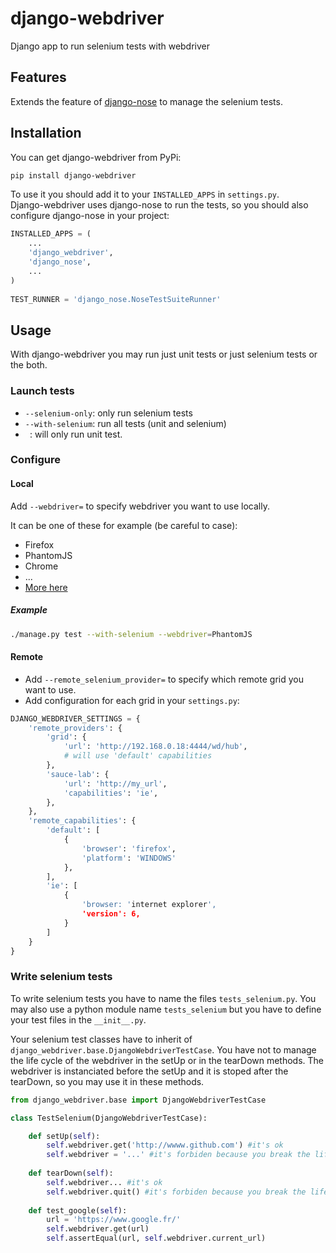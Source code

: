 # django-webdriver

Django app to run selenium tests with webdriver

## Features

Extends the feature of [django-nose](https://github.com/django-nose/django-nose) to manage the selenium tests.

## Installation

You can get django-webdriver from PyPi:
```bash
pip install django-webdriver
```
  
To use it you should add it to your `INSTALLED_APPS` in `settings.py`.  
Django-webdriver uses django-nose to run the tests, so you should also configure django-nose in your project:

```python
INSTALLED_APPS = (
    ...  
    'django_webdriver',
    'django_nose',
    ...
)
  
TEST_RUNNER = 'django_nose.NoseTestSuiteRunner'
```
  
## Usage

With django-webdriver you may run just unit tests or just selenium tests or the both.

### Launch tests

* `--selenium-only`: only run selenium tests
* `--with-selenium`: run all tests (unit and selenium)
* ` `: will only run unit test.

### Configure

#### Local

Add `--webdriver=` to specify webdriver you want to use locally.

It can be one of these for example (be careful to case):
* Firefox
* PhantomJS
* Chrome
* ...
* [More here](http://selenium-python.readthedocs.org/en/latest/api.html#webdriver-api)

##### Example

```bash
./manage.py test --with-selenium --webdriver=PhantomJS
```

#### Remote

* Add `--remote_selenium_provider=` to specify which remote grid you want to use.
* Add configuration for each grid in your `settings.py`:
```python
DJANGO_WEBDRIVER_SETTINGS = {
    'remote_providers': {
        'grid': {
            'url': 'http://192.168.0.18:4444/wd/hub',
            # will use 'default' capabilities
        },
        'sauce-lab': {
            'url': 'http://my_url',
            'capabilities': 'ie',
        },
    },
    'remote_capabilities': {
        'default': [
            {
                'browser': 'firefox',
                'platform': 'WINDOWS'
            },
        ],
        'ie': [
            {
                'browser: 'internet explorer',
                'version': 6,
            }
        ]
    }
}
```

### Write selenium tests

To write selenium tests you have to name the files `tests_selenium.py`. You may also use a python module name `tests_selenium` but you have to define your test files in the `__init__.py`.  

Your selenium test classes have to inherit of `django_webdriver.base.DjangoWebdriverTestCase`.
You have not to manage the life cycle of the webdriver in the setUp or in the tearDown methods. The webdriver is instanciated before the setUp and it is stoped after the tearDown, so you may use it in these methods.

```python
from django_webdriver.base import DjangoWebdriverTestCase

class TestSelenium(DjangoWebdriverTestCase):

    def setUp(self):
        self.webdriver.get('http://wwww.github.com') #it's ok
        self.webdriver = '...' #it's forbiden because you break the life cycle.
    
    def tearDown(self):
        self.webdriver... #it's ok
        self.webdriver.quit() #it's forbiden because you break the life cycle too.
    
    def test_google(self):
        url = 'https://www.google.fr/'
        self.webdriver.get(url)
        self.assertEqual(url, self.webdriver.current_url)

```

